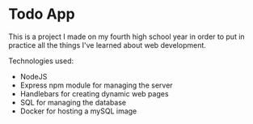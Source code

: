 # Todo App

This is a project I made on my fourth high school year in order to put in practice all the things I've learned about web development.

Technologies used:
- NodeJS
- Express npm module for managing the server
- Handlebars for creating dynamic web pages
- SQL for managing the database
- Docker for hosting a mySQL image